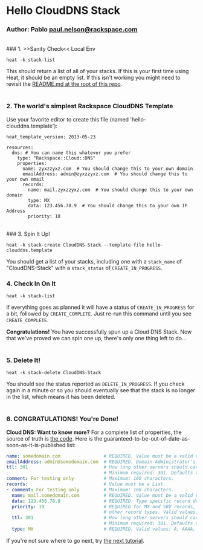 # Hello CloudDNS Stack
### Author: Pablo <paul.nelson@rackspace.com>
</br>
### 1. >>Sanity Check<< Local Env

```shell
heat -k stack-list
```

This should return a list of all of your stacks. If this is your first time using Heat, it should be an empty list. If this isn't working you might need to revisit the [README.md at the root of this repo](/).
</br>
</br>
### 2. The world's simplest Rackspace CloudDNS Template

Use your favorite editor to create this file (named 'hello-clouddns.template'):

```shell
heat_template_version: 2013-05-23

resources:
  dns: # You can name this whatever you prefer
    type: "Rackspace::Cloud::DNS"
    properties:
      name: zyxzzyxz.com  # You should change this to your own domain
      emailAddress: admin@zyxzzyxz.com  # You should change this to your own email
      records:
      - name: mail.zyxzzyxz.com  # You should change this to your own domain
        type: MX
        data: 123.456.78.9  # You should change this to your own IP Address
        priority: 10
```
</br>
### 3. Spin It Up!

```shell
heat -k stack-create CloudDNS-Stack --template-file hello-clouddns.template
```

You should get a list of your stacks, including one with a `stack_name` of "CloudDNS-Stack" with a `stack_status` of `CREATE_IN_PROGRESS`.
</br>
### 4. Check In On It

```shell
heat -k stack-list
```

If everything goes as planned it will have a status of `CREATE_IN_PROGRESS` for a bit, followed by `CREATE_COMPLETE`. Just re-run this command until you see `CREATE_COMPLETE`.

__Congratulations!__ You have successfully spun up a Cloud DNS Stack. Now that we've proved we can spin one up, there's only one thing left to do...
</br>
</br>
### 5. Delete It!

```shell
heat -k stack-delete CloudDNS-Stack
```

You should see the status reported as `DELETE_IN_PROGRESS`. If you check again in a minute or so you should eventually see that the stack is no longer in the list, which means it has been deleted.
</br>
</br>
### 6. CONGRATULATIONS! You're Done!

__Cloud DNS: Want to know more?__ For a complete list of properties, the source of truth is [the code](https://github.com/openstack/heat/blob/master/contrib/rackspace/heat/engine/plugins/cloud_dns.py). Here is the guaranteed-to-be-out-of-date-as-soon-as-it-is-published list:

```yaml
name: somedomain.com                # REQUIRED. Value must be a valid domain name.
emailAddress: admin@somedomain.com  # REQUIRED. Domain Administrator's email address.
ttl: 301                            # How long other servers should cache recorddata.
                                    # Minimum required: 301. Defaults to 3600.
comment: For testing only           # Maximum: 160 characters.
records:                            # Value must be a List.
- comment: For testing only         # Maximum: 160 characters.
  name: mail.somedomain.com         # REQUIRED. Value must be a valid domain name.
  data: 123.456.78.9                # REQUIRED. Type specific record data
  priority: 10                      # REQUIRED for MX and SRV records, but forbidden for
                                    # other record types. Valid values: 0 - 65535
  ttl: 301                          # How long other servers should cache recorddata.
                                    # Minimum required: 301. Defaults to 3600.
  type: MX                          # REQUIRED. Valid values: A, AAAA, NS, MX, CNAME, TXT, SRV
```

If you're not sure where to go next, try [the next tutorial](/105.Update-Stack).
